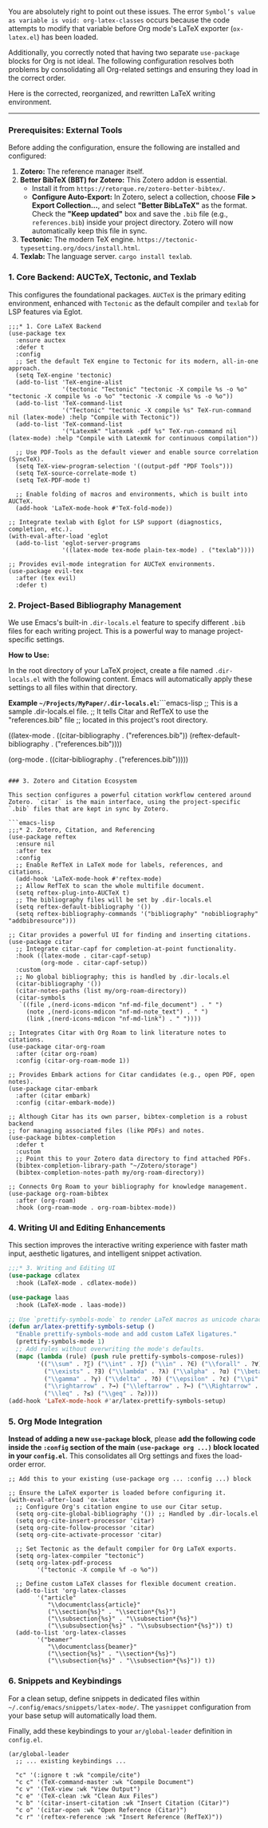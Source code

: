 You are absolutely right to point out these issues. The error `Symbol’s value as variable is void: org-latex-classes` occurs because the code attempts to modify that variable before Org mode's LaTeX exporter (`ox-latex.el`) has been loaded.

Additionally, you correctly noted that having two separate `use-package` blocks for Org is not ideal. The following configuration resolves both problems by consolidating all Org-related settings and ensuring they load in the correct order.

Here is the corrected, reorganized, and rewritten LaTeX writing environment.

***

### **Prerequisites: External Tools**

Before adding the configuration, ensure the following are installed and configured:

1.  **Zotero:** The reference manager itself.
2.  **Better BibTeX (BBT) for Zotero:** This Zotero addon is essential.
    *   Install it from `https://retorque.re/zotero-better-bibtex/`.
    *   **Configure Auto-Export:** In Zotero, select a collection, choose **File > Export Collection...**, and select **"Better BibLaTeX"** as the format. Check the **"Keep updated"** box and save the `.bib` file (e.g., `references.bib`) inside your project directory. Zotero will now automatically keep this file in sync.
3.  **Tectonic:** The modern TeX engine. `https://tectonic-typesetting.org/docs/install.html`.
4.  **Texlab:** The language server. `cargo install texlab`.

### 1. Core Backend: AUCTeX, Tectonic, and Texlab

This configures the foundational packages. `AUCTeX` is the primary editing environment, enhanced with `Tectonic` as the default compiler and `texlab` for LSP features via Eglot.

```emacs-lisp
;;;* 1. Core LaTeX Backend
(use-package tex
  :ensure auctex
  :defer t
  :config
  ;; Set the default TeX engine to Tectonic for its modern, all-in-one approach.
  (setq TeX-engine 'tectonic)
  (add-to-list 'TeX-engine-alist
               '(tectonic "Tectonic" "tectonic -X compile %s -o %o" "tectonic -X compile %s -o %o" "tectonic -X compile %s -o %o"))
  (add-to-list 'TeX-command-list
               '("Tectonic" "tectonic -X compile %s" TeX-run-command nil (latex-mode) :help "Compile with Tectonic"))
  (add-to-list 'TeX-command-list
               '("Latexmk" "latexmk -pdf %s" TeX-run-command nil (latex-mode) :help "Compile with Latexmk for continuous compilation"))

  ;; Use PDF-Tools as the default viewer and enable source correlation (SyncTeX).
  (setq TeX-view-program-selection '((output-pdf "PDF Tools")))
  (setq TeX-source-correlate-mode t)
  (setq TeX-PDF-mode t)

  ;; Enable folding of macros and environments, which is built into AUCTeX.
  (add-hook 'LaTeX-mode-hook #'TeX-fold-mode))

;; Integrate texlab with Eglot for LSP support (diagnostics, completion, etc.).
(with-eval-after-load 'eglot
  (add-to-list 'eglot-server-programs
               '((latex-mode tex-mode plain-tex-mode) . ("texlab"))))

;; Provides evil-mode integration for AUCTeX environments.
(use-package evil-tex
  :after (tex evil)
  :defer t)
```

### 2. Project-Based Bibliography Management

We use Emacs's built-in `.dir-locals.el` feature to specify different `.bib` files for each writing project. This is a powerful way to manage project-specific settings.

**How to Use:**

In the root directory of your LaTeX project, create a file named `.dir-locals.el` with the following content. Emacs will automatically apply these settings to all files within that directory.

**Example `~/Projects/MyPaper/.dir-locals.el`:**```emacs-lisp
;; This is a sample .dir-locals.el file.
;; It tells Citar and RefTeX to use the "references.bib" file
;; located in this project's root directory.

((latex-mode . ((citar-bibliography . ("references.bib"))
                 (reftex-default-bibliography . ("references.bib"))))

 (org-mode . ((citar-bibliography . ("references.bib")))))
```

### 3. Zotero and Citation Ecosystem

This section configures a powerful citation workflow centered around Zotero. `citar` is the main interface, using the project-specific `.bib` files that are kept in sync by Zotero.

```emacs-lisp
;;;* 2. Zotero, Citation, and Referencing
(use-package reftex
  :ensure nil
  :after tex
  :config
  ;; Enable RefTeX in LaTeX mode for labels, references, and citations.
  (add-hook 'LaTeX-mode-hook #'reftex-mode)
  ;; Allow RefTeX to scan the whole multifile document.
  (setq reftex-plug-into-AUCTeX t)
  ;; The bibliography files will be set by .dir-locals.el
  (setq reftex-default-bibliography '())
  (setq reftex-bibliography-commands '("bibliography" "nobibliography" "addbibresource")))

;; Citar provides a powerful UI for finding and inserting citations.
(use-package citar
  ;; Integrate citar-capf for completion-at-point functionality.
  :hook ((latex-mode . citar-capf-setup)
         (org-mode . citar-capf-setup))
  :custom
  ;; No global bibliography; this is handled by .dir-locals.el
  (citar-bibliography '())
  (citar-notes-paths (list my/org-roam-directory))
  (citar-symbols
   `((file ,(nerd-icons-mdicon "nf-md-file_document") . " ")
     (note ,(nerd-icons-mdicon "nf-md-note_text") . " ")
     (link ,(nerd-icons-mdicon "nf-md-link") . " "))))

;; Integrates Citar with Org Roam to link literature notes to citations.
(use-package citar-org-roam
  :after (citar org-roam)
  :config (citar-org-roam-mode 1))

;; Provides Embark actions for Citar candidates (e.g., open PDF, open notes).
(use-package citar-embark
  :after (citar embark)
  :config (citar-embark-mode))

;; Although Citar has its own parser, bibtex-completion is a robust backend
;; for managing associated files (like PDFs) and notes.
(use-package bibtex-completion
  :defer t
  :custom
  ;; Point this to your Zotero data directory to find attached PDFs.
  (bibtex-completion-library-path "~/Zotero/storage")
  (bibtex-completion-notes-path my/org-roam-directory))

;; Connects Org Roam to your bibliography for knowledge management.
(use-package org-roam-bibtex
  :after (org-roam)
  :hook (org-roam-mode . org-roam-bibtex-mode))
```

### 4. Writing UI and Editing Enhancements

This section improves the interactive writing experience with faster math input, aesthetic ligatures, and intelligent snippet activation.

```el
;;;* 3. Writing and Editing UI
(use-package cdlatex
  :hook (LaTeX-mode . cdlatex-mode))

(use-package laas
  :hook (LaTeX-mode . laas-mode))

;; Use `prettify-symbols-mode` to render LaTeX macros as unicode characters.
(defun ar/latex-prettify-symbols-setup ()
  "Enable prettify-symbols-mode and add custom LaTeX ligatures."
  (prettify-symbols-mode 1)
  ;; Add rules without overwriting the mode's defaults.
  (mapc (lambda (rule) (push rule prettify-symbols-compose-rules))
        '(("\\sum" . ?∑) ("\\int" . ?∫) ("\\in" . ?∈) ("\\forall" . ?∀)
          ("\\exists" . ?∃) ("\\lambda" . ?λ) ("\\alpha" . ?α) ("\\beta" . ?β)
          ("\\gamma" . ?γ) ("\\delta" . ?δ) ("\\epsilon" . ?ε) ("\\pi" . ?π)
          ("\\rightarrow" . ?→) ("\\leftarrow" . ?←) ("\\Rightarrow" . ?⇒)
          ("\\leq" . ?≤) ("\\geq" . ?≥))))
(add-hook 'LaTeX-mode-hook #'ar/latex-prettify-symbols-setup)
```

### 5. Org Mode Integration

**Instead of adding a new `use-package` block**, please **add the following code inside the `:config` section of the main `(use-package org ...)` block located in your `config.el`**. This consolidates all Org settings and fixes the load-order error.

```emacs-lisp
;; Add this to your existing (use-package org ... :config ...) block

;; Ensure the LaTeX exporter is loaded before configuring it.
(with-eval-after-load 'ox-latex
  ;; Configure Org's citation engine to use our Citar setup.
  (setq org-cite-global-bibliography '()) ;; Handled by .dir-locals.el
  (setq org-cite-insert-processor 'citar)
  (setq org-cite-follow-processor 'citar)
  (setq org-cite-activate-processor 'citar)

  ;; Set Tectonic as the default compiler for Org LaTeX exports.
  (setq org-latex-compiler "tectonic")
  (setq org-latex-pdf-process
        '("tectonic -X compile %f -o %o"))

  ;; Define custom LaTeX classes for flexible document creation.
  (add-to-list 'org-latex-classes
        '("article"
           "\\documentclass{article}"
           ("\\section{%s}" . "\\section*{%s}")
           ("\\subsection{%s}" . "\\subsection*{%s}")
           ("\\subsubsection{%s}" . "\\subsubsection*{%s}")) t)
  (add-to-list 'org-latex-classes
        '("beamer"
           "\\documentclass{beamer}"
           ("\\section{%s}" . "\\section*{%s}")
           ("\\subsection{%s}" . "\\subsection*{%s}")) t))
```

### 6. Snippets and Keybindings

For a clean setup, define snippets in dedicated files within `~/.config/emacs/snippets/latex-mode/`. The `yasnippet` configuration from your base setup will automatically load them.

Finally, add these keybindings to your `ar/global-leader` definition in `config.el`.

```emacs-lisp
(ar/global-leader
  ;; ... existing keybindings ...

  "c" '(:ignore t :wk "compile/cite")
  "c c" '(TeX-command-master :wk "Compile Document")
  "c v" '(TeX-view :wk "View Output")
  "c e" '(TeX-clean :wk "Clean Aux Files")
  "c b" '(citar-insert-citation :wk "Insert Citation (Citar)")
  "c o" '(citar-open :wk "Open Reference (Citar)")
  "c r" '(reftex-reference :wk "Insert Reference (RefTeX)"))
```
